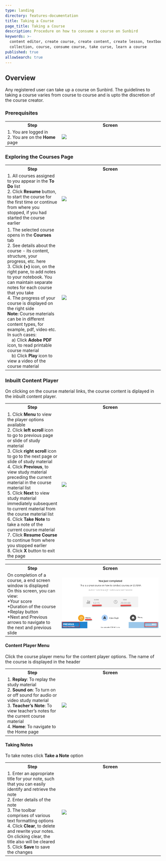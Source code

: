 ```yaml
---
type: landing
directory: features-documentation
title: Taking a Course 
page_title: Taking a Course 
description: Procedure on how to consume a course on Sunbird
keywords: >-
  content editor, create course, create content, create lesson, textbook,
  collection, course, consume course, take curse, learn a course
published: true
allowSearch: true
---
```

## Overview

Any registered user can take up a course on Sunbird. The guidelines to taking a course varies from course to course and is upto the discretion of the course creator.

### Prerequisites

<table>
  <tr>
    <th style="width:35%;">Step</th>
    <th style="width:65%;">Screen</th>
  </tr>
  <tr>
    <td>1. You are logged in <br>2. You are on the <b>Home</b> page </td>
      <td><img src="pages/features-documentation/images/consumption_home.png"></td>
  </tr>
  </table>

### Exploring the Courses Page 

<table>
  <tr>
    <th style="width:35%;">Step</th>
    <th style="width:65%;">Screen</th>
  </tr>
  <tr>
    <td>1. All courses assigned to you appear in the <b>To Do</b> list <br>2. Click <b>Resume</b> button, to start the course for the first time or continue from where you stopped, if you had started the course earlier</td>
      <td><img src="pages/features-documentation/images/consumption_todo.png"></td>
  </tr>
   <tr>
    <td>1. The selected course opens in the <b>Courses</b> tab <br>2. See details about the course - its content, structure, your progress, etc. here <br>3. Click <b>(+)</b> icon, on the right pane, to add notes to your notebook. You can maintain separate notes for each course that you take <br>4. The progress of your course is displayed on the right side <br><b>Note:</b> Course materials can be in different content types, for example, pdf, video etc. In such cases: <br>&emsp;a) Click <b>Adobe PDF</b> icon, to read printable course material <br>&emsp;b) Click <b>Play</b> icon to view a video of the course material</td>
      <td><img src="pages/features-documentation/images/consumption_details.png"></td>
  </tr>
  </table>
  
### Inbuilt Content Player
  
  On clicking on the course material links, the course content is diplayed in the inbuilt content player.
  <table>
  <tr>
    <th style="width:35%;">Step</th>
    <th style="width:65%;">Screen</th>
  </tr>
  <tr>
    <td>1. Click <b>Menu</b> to view the player options available <br>2. Click <b>left scroll</b> icon to go to previous page or slide of study material <br>3. Click <b>right scroll</b> icon to go to the next page or slide of study material <br>4. Click <b>Previous</b>, to view study material preceding the current material in the course material list <br>5. Click <b>Next</b> to view study material immediately subsequent to current material from the course material list <br>6. Click <b>Take Note</b> to take a note of the current course material <br>7. Click <b>Resume Course</b> to continue from where you stopped earlier <br>8. Click <b>X</b> button to exit the page</td>
    <td><img src="pages/features-documentation/images/consumption_contentplayer.png"></td>
  </tr>
  </table>
  <table>
  <tr>
    <th style="width:35%;">Step</th>
    <th style="width:65%;">Screen</th>
  </tr>
  <tr>
    <td>On completion of a course, a end screen window is displayed <br>On this screen, you can view:<br>*Your score<br>*Duration of the course<br>*Replay button <br>*Next and Previous arrows to navigate to the next and previous slide</td>
    <td><img src="pages/features-documentation/images/course/course_endscreen_updated.png"></td>
  </tr>
  </table>

#### Content Player Menu

  Click the course player menu for the content player options. The name of the course is displayed in the header
  <table>
  <tr>
    <th style="width:35%;">Step</th>
    <th style="width:65%;">Screen</th>
  </tr>
  <tr>
    <td>1. <b>Replay</b>: To replay the study material <br>2. <b>Sound on</b>: To turn on or off sound for audio or video study material <br>3. <b>Teacher’s Note</b>: To view teacher’s notes for the current course material <br>4. <b>Home</b>: To navigate to the Home page </td>
      <td><img src="pages/features-documentation/images/consumption_contentplayer2.png"></td>
  </tr>
  </table>
  
#### Taking Notes
  
  To take notes click **Take a Note** option
  <table>
  <tr>
    <th style="width:35%;">Step</th>
    <th style="width:65%;">Screen</th>
  </tr>
  <tr>
    <td>1. Enter an appropriate title for your note, such that you can easily identify and retrieve the note <br>2. Enter details of the note <br>3. The toolbar comprises of various text formatting options <br>4. Click <b>Clear</b>, to delete and rewrite your notes. On clicking clear, the title also will be cleared <br>5. Click <b>Save</b> to save the changes</td>
      <td><img src="pages/features-documentation/images/consumption_notes.png"></td>
  </tr>
  </table>
    
